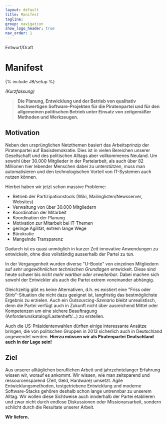 ```yaml
---
layout: default
title: Manifest
tagline: 
group: navigation
show_logo_header: true
nav_order: 1
---
```

<span class="label label-important">
  Entwurf/Draft
</span>

<div class="page-header">
  <h1>Manifest</h1>
</div>


{% include JB/setup %}

_(Kurzfassung)_

<blockquote>
<strong>
Die Planung, Entwicklung und der Betrieb von qualitativ hochwertigen Software-Projekten für die Piratenpartei und für den allgemeinen politischen Betrieb unter Einsatz von zeitgemäßer Methoden und Werkzeugen.
</strong>
</blockquote>

<!--
### Was bedeutet Softwareentwicklung?

<p>

  Die deutschsprachige Wikipedia zitiert hierzu Prof. Dr.-Ing. Helmut Balzert
  von der Ruhr-Universität Bochum:
</p>

<blockquote>
  "Zielorientierte Bereitstellung und systematische Verwendung von Prinzipien, Methoden und Werkzeugen für die arbeitsteilige, ingenieurmäßige Entwicklung und Anwendung von umfangreichen Softwaresystemen.“ 
  <small>
    Helmut Balzert, Lehrbuch der Software-Technik. Bd.1. Software-Entwicklung, S.36
  </small>
</blockquote>
-->

<section>
<h2>
  Motivation
</h2>
</section>

Neben den ursprünglichen Netzthemen basiert das Arbeitsprinzip der
Piratenpartei auf Basisdemokratie. Dies ist in vielen Bereichen unserer
Gesellschaft und des politischen Alltags aber vollkommenes Neuland.  Um sowohl über 30.000 Mitglieder in der Parteiarbeit, als auch über 82
Millionen hier lebender Menschen dabei zu unterstützen, muss man automatisieren und den technologischen Vorteil von IT-Systemen auch nutzen können.

Hierbei haben wir jetzt schon massive Probleme:

- Betrieb der Partizipationstools (Wiki, Mailinglisten/Newsserver, Websites)
- Verwaltung von über 30.000 Mitgliedern
- Koordination der Mitarbeit
- Koordination der Planung
- Motivation zur Mitarbeit bei IT-Themen
- geringe Agilität, extrem lange Wege
- Bürokratie
- Mangelnde Transparenz

Dadurch ist es quasi unmöglich in kurzer Zeit innovative Anwendungen zu
entwickeln, ohne dies vollständig ausserhalb der Partei zu tun.

In der Vergangenheit wurden diverse "U-Boote" von einzelnen
Mitgliedern auf _sehr ungewöhnlichen technischen Grundlagen_ entwickelt.
Diese sind heute schwer bis _nicht mehr wartbar oder erweiterbar_.
Dabei machen sich sowohl der Entwickler als auch die Partei extrem
voneinander abhängig.

Gleichzeitig gibt es keine Alternativen, d.h. es existiert eine "Friss
oder Stirb"-Situation die nicht dazu geeignet ist, langfristig das
bestmöglichste Ergebnis zu erzielen. Auch ein _Outsourcing-Szenario_
bleibt unrealistisch, denn die Partei verfügt auch in Zukunft nicht über
ausreichend Mittel oder Kompetenzen um eine sichere Beauftragung
(Anforderunskatalog/Lastenheft/...) zu erstellen.

Auch die US-Präsidentenwahlen dürften einige interessante Ansätze
bringen, die von politischen Gruppen in 2013 sicherlich auch in
Deutschland angewendet werden. __Hierzu müssen wir als Piratenpartei
Deutschland auch in der Lage sein!__

<section>
<h2>
  Ziel
</h2>
</section>

Aus unserer alltäglichen beruflichen Arbeit und jahrzehntelanger
Erfahrung wissen wir, worauf es ankommt. Wir wissen, wie man
zeitsparend und ressourcensparend (Zeit, Geld, Hardware) umsetzt. Agile
Entwicklungsmethoden, testgetriebene Entwicklung und moderne
Software-Stacks gehören deshalb schon lange untrennbar zu unserem Alltag. Wir 
wollen diese Sichtweise auch innderhalb der Partei etablieren und zwar nicht 
durch endlose Diskussionen oder Missionarsarbeit, sondern schlicht durch die Resultate unserer Arbeit.

__**Wir liefern.**__

